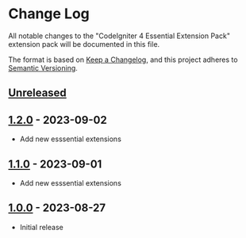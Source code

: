 # Change Log

All notable changes to the "CodeIgniter 4 Essential Extension Pack" extension pack will be documented in this file.

The format is based on [Keep a Changelog](https://keepachangelog.com/en/1.0.0/),
and this project adheres to [Semantic Versioning](https://semver.org/spec/v2.0.0.html).

## [Unreleased]

## [1.2.0] - 2023-09-02

- Add new esssential extensions

## [1.1.0] - 2023-09-01

- Add new esssential extensions

## [1.0.0] - 2023-08-27

- Initial release

[unreleased]: https://github.com/ManuelGil/vscode-codeigniter4-pack/compare/v1.2.0...HEAD
[1.2.0]: https://github.com/ManuelGil/vscode-codeigniter4-pack/compare/v1.1.0...v1.2.0
[1.1.0]: https://github.com/ManuelGil/vscode-codeigniter4-pack/compare/v1.0.0...v1.1.0
[1.0.0]: https://github.com/ManuelGil/vscode-codeigniter4-pack/releases/tag/v1.0.0
